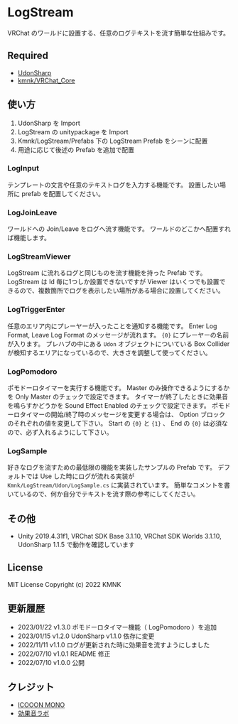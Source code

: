 # LogStream
VRChat のワールドに設置する、任意のログテキストを流す簡単な仕組みです。

## Required
- [UdonSharp](vrchat-community/UdonSharp)
- [kmnk/VRChat_Core](https://github.com/kmnk/VRChat_Core)

## 使い方
1. UdonSharp を Import
2. LogStream の unitypackage を Import
3. Kmnk/LogStream/Prefabs 下の LogStream Prefab をシーンに配置
4. 用途に応じて後述の Prefab を追加で配置

### LogInput
テンプレートの文言や任意のテキストログを入力する機能です。
設置したい場所に prefab を配置してください。

### LogJoinLeave
ワールドへの Join/Leave をログへ流す機能です。
ワールドのどこかへ配置すれば機能します。

### LogStreamViewer
LogStream に流れるログと同じものを流す機能を持った Prefab です。
LogStream は Id 毎に1つしか設置できないですが Viewer はいくつでも設置できるので、複数箇所でログを表示したい場所がある場合に設置してください。

### LogTriggerEnter
任意のエリア内にプレーヤーが入ったことを通知する機能です。
Enter Log Format, Leave Log Format のメッセージが流れます。 `{0}` にプレーヤーの名前が入ります。
プレハブの中にある `Udon` オブジェクトについている Box Collider が検知するエリアになっているので、大きさを調整して使ってください。

### LogPomodoro
ポモドーロタイマーを実行する機能です。
Master のみ操作できるようにするかを Only Master のチェックで設定できます。
タイマーが終了したときに効果音を鳴らすかどうかを Sound Effect Enabled のチェックで設定できます。
ポモドーロタイマーの開始/終了時のメッセージを変更する場合は、 Option ブロックのそれぞれの値を変更して下さい。
Start の `{0}` と `{1}` 、 End の `{0}` は必須なので、必ず入れるようにして下さい。

### LogSample
好きなログを流すための最低限の機能を実装したサンプルの Prefab です。
デフォルトでは Use した時にログが流れる実装が `Kmnk/LogStream/Udon/LogSample.cs` に実装されています。
簡単なコメントを書いているので、何か自分でテキストを流す際の参考にしてください。


## その他
- Unity 2019.4.31f1, VRChat SDK Base 3.1.10, VRChat SDK Worlds 3.1.10, UdonSharp 1.1.5 で動作を確認しています

## License
MIT License
Copyright (c) 2022 KMNK

## 更新履歴
- 2023/01/22 v1.3.0 ポモドーロタイマー機能（ LogPomodoro ）を追加
- 2023/01/15 v1.2.0 UdonSharp v1.1.0 依存に変更
- 2022/11/11 v1.1.0 ログが更新された時に効果音を流すようにしました
- 2022/07/10 v1.0.1 README 修正
- 2022/07/10 v1.0.0 公開

## クレジット
- [ICOOON MONO](https://icooon-mono.com/)
- [効果音ラボ](https://soundeffect-lab.info/)